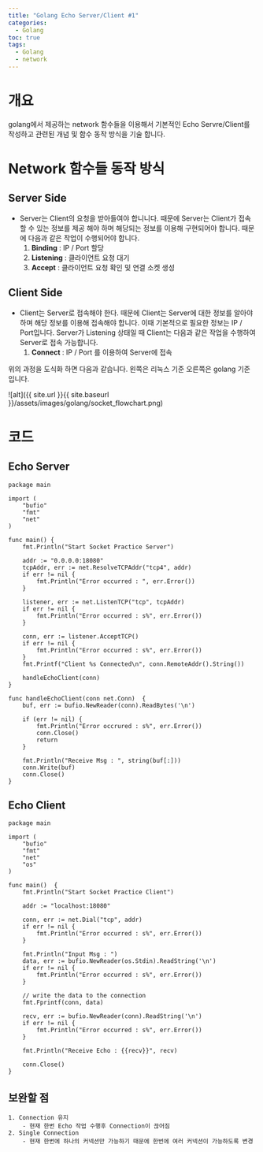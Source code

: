 ```yaml
---
title: "Golang Echo Server/Client #1"
categories:
  - Golang
toc: true
tags:
  - Golang
  - network
---
```


# 개요
golang에서 제공하는 network 함수들을 이용해서 기본적인 Echo Servre/Client를 작성하고 관련된 개념 및 함수 동작 방식을 기술 합니다.

# Network 함수들 동작 방식

## Server Side
- Server는 Client의 요청을 받아들여야 합니니다. 때문에 Server는 Client가 접속할 수 있는 정보를 제공 해야 하며 해당되는 정보를 이용해 구현되어야 합니다. 때문에 다음과 같은 작업이 수행되어야 합니다.
	1. __Binding__ : IP / Port 할당
	2. __Listening__ : 클라이언트 요청 대기
	3. __Accept__ : 클라이언트 요청 확인 및 연결 소켓 생성

## Client Side
- Client는 Server로 접속해야 한다. 때문에 Client는 Server에 대한 정보를 알아야 하며 해당 정보를 이용해 접속해야 합니다. 이때 기본적으로 필요한 정보는 IP / Port입니다. Server가 Listening 상태일 때 Client는 다음과 같은 작업을 수행하여 Server로 접속 가능합니다.
	1. __Connect__ : IP / Port 를 이용하여 Server에 접속

위의 과정을 도식화 하면 다음과 같습니다. 왼쪽은 리눅스 기준 오른쪽은 golang 기준입니다.

![alt]({{ site.url }}{{ site.baseurl }}/assets/images/golang/socket_flowchart.png)

# 코드

## Echo Server

```golang
package main

import (
	"bufio"
	"fmt"
	"net"
)

func main() {
	fmt.Println("Start Socket Practice Server")

	addr := "0.0.0.0:18080"
	tcpAddr, err := net.ResolveTCPAddr("tcp4", addr)
	if err != nil {
		fmt.Println("Error occurred : ", err.Error())
	}

	listener, err := net.ListenTCP("tcp", tcpAddr)
	if err != nil {
		fmt.Println("Error occurred : s%", err.Error())
	}

	conn, err := listener.AcceptTCP()
	if err != nil {
		fmt.Println("Error occurred : s%", err.Error())
	}
	fmt.Printf("Client %s Connected\n", conn.RemoteAddr().String())

	handleEchoClient(conn)
}

func handleEchoClient(conn net.Conn)  {
	buf, err := bufio.NewReader(conn).ReadBytes('\n')

	if (err != nil) {
		fmt.Println("Error occrured : s%", err.Error())
		conn.Close()
		return
	}

	fmt.Println("Receive Msg : ", string(buf[:]))
	conn.Write(buf)
	conn.Close()
}
```

## Echo Client

```golang
package main

import (
	"bufio"
	"fmt"
	"net"
	"os"
)

func main()  {
	fmt.Println("Start Socket Practice Client")

	addr := "localhost:18080"

	conn, err := net.Dial("tcp", addr)
	if err != nil {
		fmt.Println("Error occurred : s%", err.Error())
	}

	fmt.Println("Input Msg : ")
	data, err := bufio.NewReader(os.Stdin).ReadString('\n')
	if err != nil {
		fmt.Println("Error occurred : s%", err.Error())
	}

	// write the data to the connection
	fmt.Fprintf(conn, data)

	recv, err := bufio.NewReader(conn).ReadString('\n')
	if err != nil {
		fmt.Println("Error occurred : s%", err.Error())
	}

	fmt.Println("Receive Echo : {{recv}}", recv)

	conn.Close()
}
```

## 보완할 점
	1. Connection 유지
		- 현재 한번 Echo 작업 수행후 Connection이 끊어짐
	2. Single Connection
		- 현재 한번에 하나의 커넥션만 가능하기 때문에 한번에 여러 커넥션이 가능하도록 변경
